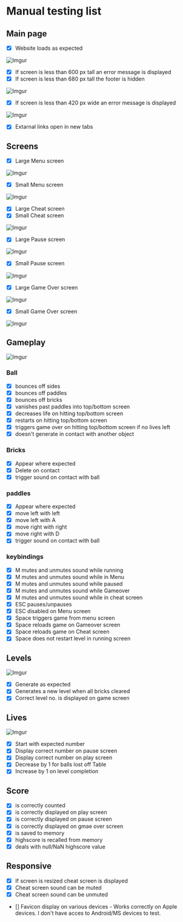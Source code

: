 # Manual testing list 
## Main page
- [x] Website loads as expected

![Imgur](https://i.imgur.com/0Rpd9qS.gif)

- [x] If screen is less than 600 px tall an error message is displayed
- [x] If screen is less than 680 px tall the footer is hidden

![Imgur](https://i.imgur.com/5YrJ0KD.png)

- [x] If screen is less than 420 px wide an error message is displayed

![Imgur](https://i.imgur.com/4mRjBqC.png?1)

- [x] Extarnal links open in new tabs

## Screens
- [x] Large Menu screen

![Imgur](https://i.imgur.com/EH2LI4k.png?1)

- [x] Small Menu screen

![Imgur](https://i.imgur.com/5YrJ0KD.png)

- [x] Large Cheat screen
- [x] Small Cheat screen

![Imgur](https://i.imgur.com/lmYqhmY.png)

- [x] Large Pause screen

![Imgur](https://i.imgur.com/y0Zsvjv.png)

- [x] Small Pause screen

![Imgur](https://i.imgur.com/ImwNIFq.png)

- [x] Large Game Over screen

![Imgur](https://i.imgur.com/q17RLTd.png)

- [x] Small Game Over screen

![Imgur](https://i.imgur.com/eNawu8U.png)

## Gameplay

![Imgur](https://i.imgur.com/LcOCXlt.gif)

### Ball
- [X] bounces off sides
- [X] bounces off paddles
- [X] bounces off bricks
- [X] vanishes past paddles into top/bottom screen
- [X] decreases life on hitting top/bottom screen
- [X] restarts on hitting top/bottom screen
- [X] triggers game over on hitting top/bottom screen if no lives left
- [X] doesn't generate in contact with another object

### Bricks
- [x] Appear where expected
- [x] Delete on contact
- [X] trigger sound on contact with ball

### paddles
- [x] Appear where expected
- [x] move left with left
- [x] move left with A
- [x] move right with right
- [x] move right with D
- [x] trigger sound on contact with ball

### keybindings
- [x] M mutes and unmutes sound while running
- [x] M mutes and unmutes sound while in Menu
- [x] M mutes and unmutes sound while paused
- [x] M mutes and unmutes sound while Gameover
- [x] M mutes and unmutes sound while in cheat screen
- [x] ESC pauses/unpauses
- [x] ESC disabled on Menu screen
- [x] Space triggers game from menu screen
- [x] Space reloads game on Gameover screen
- [x] Space reloads game on Cheat screen
- [x] Space does not restart level in running screen

## Levels

![Imgur](https://i.imgur.com/27b0IxP.gif)

- [x] Generate as expected
- [x] Generates a new level when all bricks cleared
- [x] Correct level no. is displayed on game screen

## Lives

![Imgur](https://i.imgur.com/tSJ8rZ2.png)

- [x] Start with expected number
- [x] Display correct number on pause screen
- [x] Display correct number on play screen
- [x] Decrease by 1 for balls lost off Table
- [x] Increase by 1 on level completion

## Score
- [x] is correctly counted
- [x] is correctly displayed on play screen
- [x] is correctly displayed on pause screen
- [x] is correctly displayed on gmae over screen
- [x] is saved to memory
- [x] highscore is recalled from memory
- [x] deals with null/NaN highscore value

## Responsive
- [x] If screen is resized cheat screen is displayed
- [x] Cheat screen sound can be muted
- [x] Cheat screen sound can be unmuted
- [] Favicon display on various devices - Works correctly on Apple devices. I don't have acces to Android/MS devices to test.

